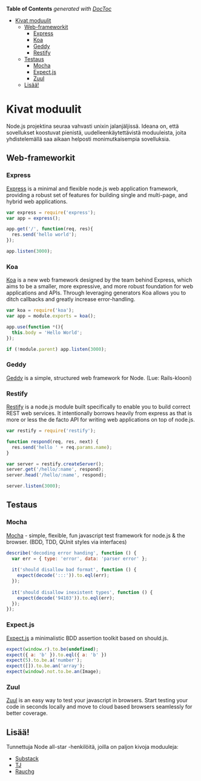 **Table of Contents**  *generated with [DocToc](http://doctoc.herokuapp.com/)*

- [Kivat moduulit](#kivat-moduulit)
	- [Web-frameworkit](#web-frameworkit)
		- [Express](#express)
		- [Koa](#koa)
		- [Geddy](#geddy)
		- [Restify](#restify)
	- [Testaus](#testaus)
		- [Mocha](#mocha)
		- [Expect.js](#expectjs)
		- [Zuul](#zuul)
	- [Lisää!](#lisää!)

# Kivat moduulit

Node.js projektina seuraa vahvasti unixin jalanjäljissä. Ideana on, että sovellukset koostuvat pienistä, uudelleenkäytettävistä moduuleista, joita yhdistelemällä saa aikaan helposti monimutkaisempia sovelluksia.

## Web-frameworkit

### Express

[Express](http://expressjs.com/) is a minimal and flexible node.js web application framework, providing a robust set of features for building single and multi-page, and hybrid web applications.

```javascript
var express = require('express');
var app = express();

app.get('/', function(req, res){
  res.send('hello world');
});

app.listen(3000);
```

### Koa

[Koa](http://koajs.com/) is a new web framework designed by the team behind Express, which aims to be a smaller, more expressive, and more robust foundation for web applications and APIs. Through leveraging generators Koa allows you to ditch callbacks and greatly increase error-handling.

```javascript
var koa = require('koa');
var app = module.exports = koa();

app.use(function *(){
  this.body = 'Hello World';
});

if (!module.parent) app.listen(3000);
```

### Geddy

[Geddy](http://geddyjs.org/) is a simple, structured web framework for Node. (Lue: Rails-klooni)

### Restify

[Restify](http://mcavage.me/node-restify/) is a node.js module built specifically to enable you to build correct REST web services. It intentionally borrows heavily from express as that is more or less the de facto API for writing web applications on top of node.js.

```javascript
var restify = require('restify');

function respond(req, res, next) {
  res.send('hello ' + req.params.name);
}

var server = restify.createServer();
server.get('/hello/:name', respond);
server.head('/hello/:name', respond);

server.listen(3000);
```

## Testaus

### Mocha

[Mocha](https://github.com/visionmedia/mocha) - simple, flexible, fun javascript test framework for node.js & the browser. (BDD, TDD, QUnit styles via interfaces) 

```javascript
describe('decoding error handing', function () {
  var err = { type: 'error', data: 'parser error' };
  
  it('should disallow bad format', function () {
    expect(decode(':::')).to.eql(err);
  });
  
  it('should disallow inexistent types', function () {
    expect(decode('94103')).to.eql(err);
  });
});
```

### Expect.js

[Expect.js](https://github.com/learnboost/expect.js) a minimalistic BDD assertion toolkit based on should.js.

```javascript
expect(window.r).to.be(undefined);
expect({ a: 'b' }).to.eql({ a: 'b' })
expect(5).to.be.a('number');
expect([]).to.be.an('array');
expect(window).not.to.be.an(Image);
```

### Zuul

[Zuul](https://github.com/defunctzombie/zuul) is an easy way to test your javascript in browsers. Start testing your code in seconds locally and move to cloud based browsers seamlessly for better coverage.

## Lisää!

Tunnettuja Node all-star -henkilöitä, joilla on paljon kivoja moduuleja:

 * [Substack](http://npmsearch.com/?q=author:substack)
 * [TJ](pmsearch.com/?q=author:tjholowaychuk)
 * [Rauchg](http://npmsearch.com/?q=author:rauchg)